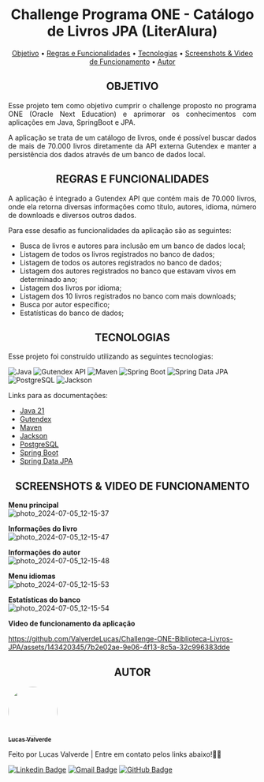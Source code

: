 <h1 align="center">Challenge Programa ONE - Catálogo de Livros JPA (LiterAlura)</h1>

<p align="center">
 <a href="#objetivo">Objetivo</a> •
 <a href="#regras">Regras e Funcionalidades</a> • 
 <a href="#tecnologias">Tecnologias</a> • 
 <a href="#screenshots">Screenshots & Video de Funcionamento</a> • 
 <a href="#autor">Autor</a>
</p>

<h2 align="center" id=objetivo> OBJETIVO </h2>
<p align="justify"> Esse projeto tem como objetivo cumprir o challenge proposto no programa ONE (Oracle Next Education) e aprimorar os conhecimentos com aplicações em Java, SpringBoot e JPA.</p>

<p align="justify">
A aplicação se trata de um catálogo de livros, onde é possível buscar dados de mais de 70.000 livros diretamente da API externa Gutendex e manter a persistência dos dados através de um banco de dados local.
</p>

<h2 align="center" id=regras> REGRAS E FUNCIONALIDADES </h2>
<p align="justify">
A aplicação é integrado a Gutendex API que contém mais de 70.000 livros, onde ela retorna diversas informações como título, autores, idioma, número de downloads e diversos outros dados.

Para esse desafio as funcionalidades da aplicação são as seguintes:
<ul>
<li>Busca de livros e autores para inclusão em um banco de dados local;</li>
<li>Listagem de todos os livros registrados no banco de dados;</li>
<li>Listagem de todos os autores registrados no banco de dados;</li>
<li>Listagem dos autores registrados no banco que estavam vivos em determinado ano;</li>
<li>Listagem dos livros por idioma;</li>
<li>Listagem dos 10 livros registrados no banco com mais downloads;</li>
<li>Busca por autor específico;</li>
<li>Estatísticas do banco de dados;</li>
</ul>

<h2 align="center" id=tecnologias> TECNOLOGIAS </h2>
<p align="justify" > 
Esse projeto foi construído utilizando as seguintes tecnologias: 

![Java](https://img.shields.io/badge/JAVA_21-8A3324?style=for-the-badge)
![Gutendex API](https://img.shields.io/badge/Gutendex_API-7C0A02?style=for-the-badge)
![Maven](https://img.shields.io/badge/Maven-ffe800?style=for-the-badge)
![Spring Boot](https://img.shields.io/badge/Spring_Boot-008000?style=for-the-badge)
![Spring Data JPA](https://img.shields.io/badge/Spring_data_JPA-008000?style=for-the-badge)
![PostgreSQL](https://img.shields.io/badge/PostgreSQL-2542be?style=for-the-badge)
![Jackson](https://img.shields.io/badge/Jackson-ea00ff?style=for-the-badge)

Links para as documentações:
- [Java 21](https://docs.oracle.com/en/java/javase/21/)
- [Gutendex](https://gutendex.com)
- [Maven](https://maven.apache.org/guides/index.html)
- [Jackson](https://www.postgresql.org/docs/)
- [PostgreSQL](https://www.postgresql.org/docs/)
- [Spring Boot](https://docs.spring.io/spring-boot/index.html)
- [Spring Data JPA](https://docs.spring.io/spring-data/jpa/reference/jpa.html)
</p>

<h2 align="center" id=screenshots> SCREENSHOTS & VIDEO DE FUNCIONAMENTO </h2>

<strong>Menu principal</strong> <br />
![photo_2024-07-05_12-15-37](https://github.com/ValverdeLucas/Challenge-ONE-Biblioteca-Livros-JPA/assets/143420345/0ec72894-c8bb-4519-9098-ff533635abb2)

<strong>Informações do livro</strong> <br />
![photo_2024-07-05_12-15-47](https://github.com/ValverdeLucas/Challenge-ONE-Biblioteca-Livros-JPA/assets/143420345/3a6bd56d-edae-4216-8e4d-96b2e2492109)

<strong>Informações do autor</strong> <br />
![photo_2024-07-05_12-15-48](https://github.com/ValverdeLucas/Challenge-ONE-Biblioteca-Livros-JPA/assets/143420345/c37a6234-3b0e-4447-b85c-eb881bf33094)

<strong>Menu idiomas</strong> <br />
![photo_2024-07-05_12-15-53](https://github.com/ValverdeLucas/Challenge-ONE-Biblioteca-Livros-JPA/assets/143420345/3b839760-8262-4988-97ed-1d85b4b04247)

<strong>Estatísticas do banco</strong> <br />
![photo_2024-07-05_12-15-54](https://github.com/ValverdeLucas/Challenge-ONE-Biblioteca-Livros-JPA/assets/143420345/f64c03c6-d15c-47d8-be90-d417c409c0e9)

<strong>Video de funcionamento da aplicação</strong> <br />

https://github.com/ValverdeLucas/Challenge-ONE-Biblioteca-Livros-JPA/assets/143420345/7b2e02ae-9e06-4f13-8c5a-32c996383dde



<h2 align="center" id=autor> AUTOR </h2>
<a href="https://www.linkedin.com/in/valverde-lucas/">
 <img style="border-radius: 50%;" src="https://avatars.githubusercontent.com/u/143420345?v=4" width="100px;" alt=""/>
 <br />
 <sub><b>Lucas Valverde</b></sub></a> <a href="https://www.linkedin.com/in/valverde-lucas/"></a>

Feito por Lucas Valverde |
Entre em contato pelos links abaixo!👋🏻

[![Linkedin Badge](https://img.shields.io/badge/-Lucas-blue?style=flat-square&logo=Linkedin&logoColor=white&link=https://www.linkedin.com/in/valverde-lucas/)](https://www.linkedin.com/in/valverde-lucas/)
[![Gmail Badge](https://img.shields.io/badge/-valverdelucas95@gmail.com-c14438?style=flat-square&logo=Gmail&logoColor=white&link=mailto:valverdelucas95@gmail.com)](mailto:valverdelucas95@gmail.com)
[![GitHub Badge](https://img.shields.io/badge/-Lucas-black?style=flat-square&logo=GitHub&logoColor=yellow&link=https://www.github.com/ValverdeLucas/)](https://www.github.com/ValverdeLucas/)


